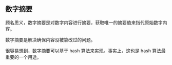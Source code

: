 ## 数字摘要

顾名思义，数字摘要是对数字内容进行摘要，获取唯一的摘要值来指代原始数字内容。

数字摘要是解决确保内容没被篡改过的问题。

很容易想到，数字摘要可以基于 hash 算法来实现。事实上，这也是 hash 算法最重要的一个用途。